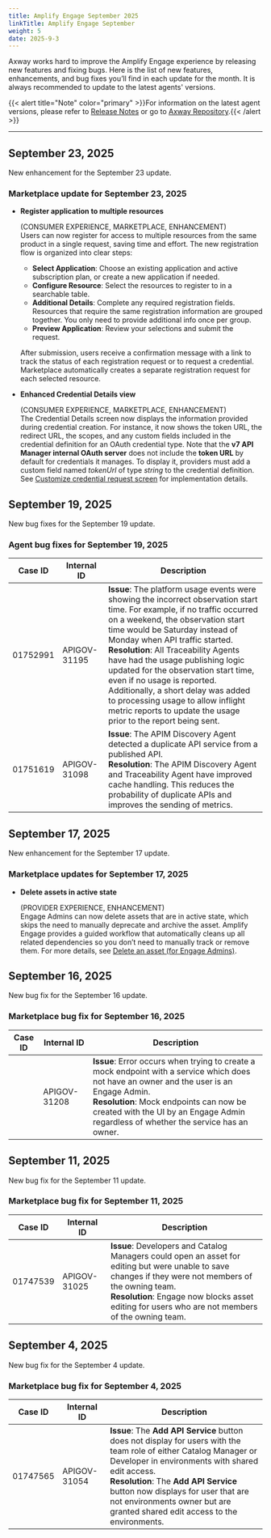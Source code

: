 ```yaml
---
title: Amplify Engage September 2025
linkTitle: Amplify Engage September
weight: 5
date: 2025-9-3
---
```

Axway works hard to improve the Amplify Engage experience by releasing new features and fixing bugs. Here is the list of new features, enhancements, and bug fixes you’ll find in each update for the month. It is always recommended to update to the latest agents' versions.

{{< alert title="Note" color="primary" >}}For information on the latest agent versions, please refer to [Release Notes](/docs/amplify_relnotes) or go to [Axway Repository](https://repository.axway.com/catalog?q=agents).{{< /alert >}}

---

## September 23, 2025

New enhancement for the September 23 update.

### Marketplace update for September 23, 2025

* **Register application to multiple resources**

  (CONSUMER EXPERIENCE, MARKETPLACE, ENHANCEMENT)</br>
  Users can now register for access to multiple resources from the same product in a single request, saving time and effort. The new registration flow is organized into clear steps:

    * **Select Application**: Choose an existing application and active subscription plan, or create a new application if needed.
    * **Configure Resource**: Select the resources to register to in a searchable table.
    * **Additional Details**: Complete any required registration fields.  Resources that require the same registration information are grouped together. You only need to provide additional info once per group.
    * **Preview Application**: Review your selections and submit the request.

  After submission, users receive a confirmation message with a link to track the status of each registration request or to request a credential. Marketplace automatically creates a separate registration request for each selected resource.

* **Enhanced Credential Details view**

  (CONSUMER EXPERIENCE, MARKETPLACE, ENHANCEMENT)</br>
  The Credential Details screen now displays the information provided during credential creation. For instance, it now shows the token URL, the redirect URL, the scopes, and any custom fields included in the credential definition for an OAuth credential type. Note that the **v7 API Manager internal OAuth server** does not include the **token URL** by default for credentials it manages. To display it, providers must add a custom field named *tokenUrl* of type *string* to the credential definition. See [Customize credential request screen](/docs/integrate_with_central/customize_ard_crd#customize-credential-request-screen) for implementation details.

## September 19, 2025

New bug fixes for the September 19 update.

### Agent bug fixes for September 19, 2025

| Case ID | Internal ID | Description |
|-------------|--------------|---------------------------------------------------|
| 01752991   | APIGOV-31195 | **Issue**: The platform usage events were showing the incorrect observation start time. For example, if no traffic occurred on a weekend, the observation start time would be Saturday instead of Monday when API traffic started. <br/>**Resolution**: All Traceability Agents have had the usage publishing logic updated for the observation start time, even if no usage is reported. Additionally, a short delay was added to processing usage to allow inflight metric reports to update the usage prior to the report being sent. |
| 01751619   | APIGOV-31098 | **Issue**: The APIM Discovery Agent detected a duplicate API service from a published API. <br/>**Resolution**: The APIM Discovery Agent and Traceability Agent have improved cache handling. This reduces the probability of duplicate APIs and improves the sending of metrics. |

## September 17, 2025

New enhancement for the September 17 update.

### Marketplace updates for September 17, 2025

* **Delete assets in active state**

  (PROVIDER EXPERIENCE, ENHANCEMENT)</br>
  Engage Admins can now delete assets that are in active state, which skips the need to manually deprecate and archive the asset. Amplify Engage provides a guided workflow that automatically cleans up all related dependencies so you don’t need to manually track or remove them. For more details, see [Delete an asset (for Engage Admins)](https://docs.axway.com/bundle/amplify-central/page/docs/manage_asset_catalog/asset_management/index.html#delete-an-asset-for-engage-admins).

## September 16, 2025

New bug fix for the September 16 update.

### Marketplace bug fix for September 16, 2025

| Case ID | Internal ID | Description |
|-------------|--------------|---------------------------------------------------|
|         | APIGOV-31208 | **Issue**: Error occurs when trying to create a mock endpoint with a service which does not have an owner and the user is an Engage Admin. <br/>**Resolution**: Mock endpoints can now be created with the UI by an Engage Admin regardless of whether the service has an owner. |

## September 11, 2025

New bug fix for the September 11 update.

### Marketplace bug fix for September 11, 2025

| Case ID | Internal ID | Description |
|-------------|--------------|---------------------------------------------------|
| 01747539 | APIGOV-31025 | **Issue**: Developers and Catalog Managers could open an asset for editing but were unable to save changes if they were not members of the owning team. <br/>**Resolution**: Engage now blocks asset editing for users who are not members of the owning team. |

## September 4, 2025

New bug fix for the September 4 update.

### Marketplace bug fix for September 4, 2025

| Case ID | Internal ID | Description |
|-------------|--------------|---------------------------------------------------|
| 01747565 | APIGOV-31054 | **Issue**: The **Add API Service** button does not display for users with the team role of either Catalog Manager or Developer in environments with shared edit access. <br/>**Resolution**: The **Add API Service** button now displays for user that are not environments owner but are granted shared edit access to the environments. |
